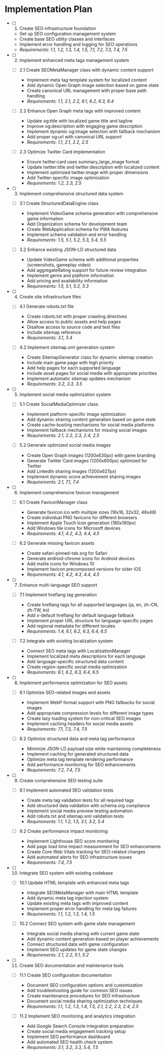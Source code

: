 # Implementation Plan

- [ ] 1. Create SEO infrastructure foundation
  - Set up SEO configuration management system
  - Create base SEO utility classes and interfaces
  - Implement error handling and logging for SEO operations
  - _Requirements: 1.1, 1.2, 1.3, 1.4, 1.5, 7.1, 7.2, 7.3, 7.4, 7.5_

- [ ] 2. Implement enhanced meta tags management system
  - [ ] 2.1 Create SEOMetaManager class with dynamic content support
    - Implement meta tag template system for localized content
    - Add dynamic Open Graph image selection based on game state
    - Create canonical URL management with proper base path handling
    - _Requirements: 1.1, 2.1, 2.2, 6.1, 6.2, 6.3, 6.4_

  - [ ] 2.2 Enhance Open Graph meta tags with improved content
    - Update og:title with localized game title and tagline
    - Improve og:description with engaging game description
    - Implement dynamic og:image selection with fallback mechanism
    - Add proper og:url with canonical URL support
    - _Requirements: 1.1, 2.1, 2.2, 2.5_

  - [ ] 2.3 Optimize Twitter Card implementation
    - Ensure twitter:card uses summary_large_image format
    - Update twitter:title and twitter:description with localized content
    - Implement optimized twitter:image with proper dimensions
    - Add Twitter-specific image optimization
    - _Requirements: 1.2, 2.3, 2.5_

- [ ] 3. Implement comprehensive structured data system
  - [ ] 3.1 Create StructuredDataEngine class
    - Implement VideoGame schema generation with comprehensive game information
    - Add Organization schema for development team
    - Create WebApplication schema for PWA features
    - Implement schema validation and error handling
    - _Requirements: 1.5, 5.1, 5.2, 5.3, 5.4, 5.5_

  - [ ] 3.2 Enhance existing JSON-LD structured data
    - Update VideoGame schema with additional properties (screenshots, gameplay video)
    - Add aggregateRating support for future review integration
    - Implement genre and platform information
    - Add pricing and availability information
    - _Requirements: 1.5, 5.1, 5.2, 5.3_

- [ ] 4. Create site infrastructure files
  - [ ] 4.1 Generate robots.txt file
    - Create robots.txt with proper crawling directives
    - Allow access to public assets and help pages
    - Disallow access to source code and test files
    - Include sitemap reference
    - _Requirements: 3.1, 3.4_

  - [ ] 4.2 Implement sitemap.xml generation system
    - Create SitemapGenerator class for dynamic sitemap creation
    - Include main game page with high priority
    - Add help pages for each supported language
    - Include asset pages for social media with appropriate priorities
    - Implement automatic sitemap updates mechanism
    - _Requirements: 3.2, 3.3, 3.5_

- [ ] 5. Implement social media optimization system
  - [ ] 5.1 Create SocialMediaOptimizer class
    - Implement platform-specific image optimization
    - Add dynamic sharing content generation based on game state
    - Create cache-busting mechanisms for social media platforms
    - Implement fallback mechanisms for missing social images
    - _Requirements: 2.1, 2.2, 2.3, 2.4, 2.5_

  - [ ] 5.2 Generate optimized social media images
    - Create Open Graph images (1200x630px) with game branding
    - Generate Twitter Card images (1200x600px) optimized for Twitter
    - Add LinkedIn sharing images (1200x627px)
    - Implement dynamic score achievement sharing images
    - _Requirements: 2.1, 7.1, 7.4_

- [ ] 6. Implement comprehensive favicon management
  - [ ] 6.1 Create FaviconManager class
    - Generate favicon.ico with multiple sizes (16x16, 32x32, 48x48)
    - Create individual PNG favicons for different browsers
    - Implement Apple Touch Icon generation (180x180px)
    - Add Windows tile icons for Microsoft devices
    - _Requirements: 4.1, 4.2, 4.3, 4.4, 4.5_

  - [ ] 6.2 Generate missing favicon assets
    - Create safari-pinned-tab.svg for Safari
    - Generate android-chrome icons for Android devices
    - Add mstile icons for Windows 10
    - Implement favicon precomposed versions for older iOS
    - _Requirements: 4.1, 4.2, 4.3, 4.4, 4.5_

- [ ] 7. Enhance multi-language SEO support
  - [ ] 7.1 Implement hreflang tag generation
    - Create hreflang tags for all supported languages (ja, en, zh-CN, zh-TW, ko)
    - Add x-default hreflang for default language fallback
    - Implement proper URL structure for language-specific pages
    - Add regional metadata for different locales
    - _Requirements: 1.4, 6.1, 6.2, 6.3, 6.4, 6.5_

  - [ ] 7.2 Integrate with existing localization system
    - Connect SEO meta tags with LocalizationManager
    - Implement localized meta descriptions for each language
    - Add language-specific structured data content
    - Create region-specific social media optimization
    - _Requirements: 6.1, 6.2, 6.3, 6.4, 6.5_

- [ ] 8. Implement performance optimization for SEO assets
  - [ ] 8.1 Optimize SEO-related images and assets
    - Implement WebP format support with PNG fallbacks for social images
    - Add appropriate compression levels for different image types
    - Create lazy loading system for non-critical SEO images
    - Implement caching headers for social media assets
    - _Requirements: 7.1, 7.3, 7.4, 7.5_

  - [ ] 8.2 Optimize structured data and meta tag performance
    - Minimize JSON-LD payload size while maintaining completeness
    - Implement caching for generated structured data
    - Optimize meta tag template rendering performance
    - Add performance monitoring for SEO enhancements
    - _Requirements: 7.2, 7.4, 7.5_

- [ ] 9. Create comprehensive SEO testing suite
  - [ ] 9.1 Implement automated SEO validation tests
    - Create meta tag validation tests for all required tags
    - Add structured data validation with schema.org compliance
    - Implement social media preview testing automation
    - Add robots.txt and sitemap.xml validation tests
    - _Requirements: 1.1, 1.2, 1.5, 3.1, 3.2, 5.4_

  - [ ] 9.2 Create performance impact monitoring
    - Implement Lighthouse SEO score monitoring
    - Add page load time impact measurement for SEO enhancements
    - Create Core Web Vitals tracking for SEO-related changes
    - Add automated alerts for SEO infrastructure issues
    - _Requirements: 7.4, 7.5_

- [ ] 10. Integrate SEO system with existing codebase
  - [ ] 10.1 Update HTML template with enhanced meta tags
    - Integrate SEOMetaManager with main HTML template
    - Add dynamic meta tag injection system
    - Update existing meta tags with improved content
    - Implement proper error handling for meta tag failures
    - _Requirements: 1.1, 1.2, 1.3, 1.4, 1.5_

  - [ ] 10.2 Connect SEO system with game state management
    - Integrate social media sharing with current game state
    - Add dynamic content generation based on player achievements
    - Connect structured data with game configuration
    - Implement SEO updates for game state changes
    - _Requirements: 2.1, 2.2, 5.1, 5.2_

- [ ] 11. Create SEO documentation and maintenance tools
  - [ ] 11.1 Create SEO configuration documentation
    - Document SEO configuration options and customization
    - Add troubleshooting guide for common SEO issues
    - Create maintenance procedures for SEO infrastructure
    - Document social media sharing optimization techniques
    - _Requirements: 1.1, 1.2, 1.3, 1.4, 1.5, 2.1, 2.2, 2.3, 2.4, 2.5_

  - [ ] 11.2 Implement SEO monitoring and analytics integration
    - Add Google Search Console integration preparation
    - Create social media engagement tracking setup
    - Implement SEO performance dashboard
    - Add automated SEO health check system
    - _Requirements: 3.1, 3.2, 3.3, 5.4, 7.5_